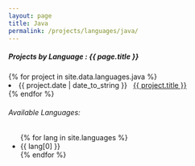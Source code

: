 ```yaml
---
layout: page
title: Java
permalink: /projects/languages/java/
---
```


<h5> Projects by Language : {{ page.title }} </h5>

<div class="card">
{% for project in site.data.languages.java %}
  <li class="language-project"><span>{{ project.date | date_to_string }}</span> &nbsp; <a href="{{ project.url }}">{{ project.title }}</a></li>
{% endfor %}

<h6>Available Languages:</h6>
<ul>
  {% for lang in site.languages %}
    <li>{{ lang[0] }}</li>
  {% endfor %}
</ul>

</div>
